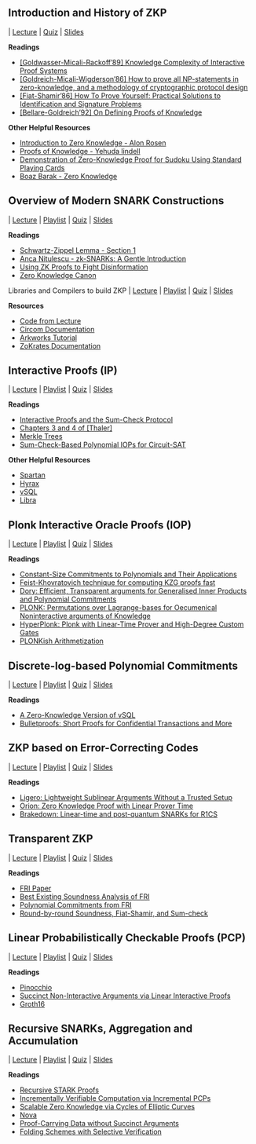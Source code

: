 ## Introduction and History of ZKP 
| [Lecture](https://www.youtube.com/watch?v=uchjTIlPzFo) | [Quiz](https://forms.gle/Td2Kw3Btp9XBHw846) | [Slides](https://zk-learning.org/assets/Lecture1-2023-slides.pdf)

  

**Readings**

- [\[Goldwasser-Micali-Rackoff’89\] Knowledge Complexity of Interactive Proof Systems](https://people.csail.mit.edu/silvio/Selected%20Scientific%20Papers/Proof%20Systems/The_Knowledge_Complexity_Of_Interactive_Proof_Systems.pdf)
- [\[Goldreich-Micali-Wigderson’86\] How to prove all NP-statements in zero-knowledge, and a methodology of cryptographic protocol design](https://link.springer.com/chapter/10.1007/3-540-47721-7_11)
- [\[Fiat-Shamir’86\] How To Prove Yourself: Practical Solutions to Identification and Signature Problems](https://link.springer.com/chapter/10.1007/3-540-47721-7_12)
- [\[Bellare-Goldreich’92\] On Defining Proofs of Knowledge](https://www.wisdom.weizmann.ac.il/~oded/PSX/pok.pdf)

  

**Other Helpful Resources**

- [Introduction to Zero Knowledge - Alon Rosen](https://www.youtube.com/watch?v=6uGimDYZPMw)
- [Proofs of Knowledge - Yehuda lindell](https://www.youtube.com/watch?v=RvGsjnoYRRg)
- [Demonstration of Zero-Knowledge Proof for Sudoku Using Standard Playing Cards](https://www.wisdom.weizmann.ac.il/~naor/PAPERS/SUDOKU_DEMO/)
- [Boaz Barak - Zero Knowledge](https://files.boazbarak.org/crypto/lec_14_zero_knowledge.pdf)

  

## Overview of Modern SNARK Constructions 
| [Lecture](https://youtu.be/bGEXYpt3sj0) | [Playlist](https://youtube.com/playlist?list=PLS01nW3Rtgoo_0Y-X5bQ32SyDbMiGFqee) | [Quiz](https://forms.gle/94fRTqREjKnacyP3A) | [Slides](https://zk-learning.org/assets/Lecture2-2023.pdf)

  

**Readings**

- [Schwartz-Zippel Lemma - Section 1](https://www.cs.ubc.ca/~nickhar/W12/Lecture9Notes.pdf)
- [Anca Nitulescu - zk-SNARKs: A Gentle Introduction](https://www.di.ens.fr/~nitulesc/files/Survey-SNARKs.pdf)
- [Using ZK Proofs to Fight Disinformation](https://medium.com/@boneh/using-zk-proofs-to-fight-disinformation-17e7d57fe52f)
- [Zero Knowledge Canon](https://a16zcrypto.com/zero-knowledge-canon)

  

Libraries and Compilers to build ZKP | [Lecture](https://youtu.be/UpRSaG6iuks) | [Playlist](https://youtube.com/playlist?list=PLS01nW3RtgoqqvF39f11ncNAClgSLPlXD) | [Quiz](https://forms.gle/WZZuArS4jmJuaAJR6) | [Slides](https://zk-learning.org/assets/lecture3-2023.pdf)

  

**Resources**

- [Code from Lecture](https://github.com/rdi-berkeley/zkp-course-lecture3-code)
- [Circom Documentation](https://docs.circom.io/)
- [Arkworks Tutorial](https://github.com/arkworks-rs/r1cs-tutorial/)
- [ZoKrates Documentation](https://zokrates.github.io/)

  

## Interactive Proofs (IP) 
| [Lecture](https://youtu.be/4018OYyoAf8) | [Playlist](https://youtube.com/playlist?list=PLS01nW3RtgopePvLcZgMJK8gC5trUWVsT) | [Quiz](https://forms.gle/KghozdFAvXuenHdp6) | [Slides](https://zk-learning.org/assets/lecture4.pdf)

  

**Readings**

- [Interactive Proofs and the Sum-Check Protocol](https://theory.cs.princeton.edu/complexity/book.pdf)
- [Chapters 3 and 4 of \[Thaler\]](https://people.cs.georgetown.edu/jthaler/ProofsArgsAndZK.pdf)
- [Merkle Trees](https://en.wikipedia.org/wiki/Merkle_tree)
- [Sum-Check-Based Polynomial IOPs for Circuit-SAT](https://eprint.iacr.org/2014/846.pdf)

**Other Helpful Resources**

- [Spartan](https://eprint.iacr.org/2019/550)
- [Hyrax](https://eprint.iacr.org/2017/1132)
- [vSQL](https://faculty.cc.gatech.edu/~genkin/papers/vsql.pdf)
- [Libra](https://eprint.iacr.org/2019/317.pdf)

  

## Plonk Interactive Oracle Proofs (IOP) 
| [Lecture](https://youtu.be/A0oZVEXav24) | [Playlist](https://youtube.com/playlist?list=PLS01nW3Rtgopdkrlu2-Lqgg7MKIS2vv2J) | [Quiz](https://forms.gle/j3VZ6iARCoCb16Qp6) | [Slides](https://zk-learning.org/assets/lecture5-2023.pdf)

  

**Readings**

- [Constant-Size Commitments to Polynomials and Their Applications](https://www.iacr.org/archive/asiacrypt2010/6477178/6477178.pdf)
- [Feist-Khovratovich technique for computing KZG proofs fast](https://alinush.github.io/2021/06/17/Feist-Khovratovich-technique-for-computing-KZG-proofs-fast.html)
- [Dory: Efficient, Transparent arguments for Generalised Inner Products and Polynomial Commitments](https://eprint.iacr.org/2020/1274)
- [PLONK: Permutations over Lagrange-bases for Oecumenical Noninteractive arguments of Knowledge](https://eprint.iacr.org/2019/953)
- [HyperPlonk: Plonk with Linear-Time Prover and High-Degree Custom Gates](https://eprint.iacr.org/2022/1355)
- [PLONKish Arithmetization](https://zcash.github.io/halo2/concepts/arithmetization.html)

  

## Discrete-log-based Polynomial Commitments 
| [Lecture](https://youtu.be/WyT5KkKBJUw) | [Playlist](https://youtube.com/playlist?list=PLS01nW3RtgopRnH84Omx0C4yZo75uSHWO) | [Quiz](https://forms.gle/gyKY676K3DMc7kiFA) | [Slides](https://zk-learning.org/assets/lecture6.pdf)

  

**Readings**

- [A Zero-Knowledge Version of vSQL](https://eprint.iacr.org/2017/1146)
- [Bulletproofs: Short Proofs for Confidential Transactions and More](https://eprint.iacr.org/2017/1066.pdf)

  

## ZKP based on Error-Correcting Codes 
| [Lecture](https://youtu.be/1S7ZjqG9uyI) | [Playlist](https://youtube.com/playlist?list=PLS01nW3RtgopEpcPnXiXsHPO8HsaGUgmd) | [Quiz](https://forms.gle/7L1gk7VP6a9BYcaC8) | [Slides](https://zk-learning.org/assets/lecture7.pdf)

  

**Readings**

- [Ligero: Lightweight Sublinear Arguments Without a Trusted Setup](https://acmccs.github.io/papers/p2087-amesA.pdf)
- [Orion: Zero Knowledge Proof with Linear Prover Time](https://eprint.iacr.org/2022/1010)
- [Brakedown: Linear-time and post-quantum SNARKs for R1CS](https://eprint.iacr.org/2021/1043)

  

## Transparent ZKP 
| [Lecture](https://youtu.be/A3edAQDPnDY) | [Playlist](https://youtube.com/playlist?list=PLS01nW3RtgorRZsBnqch6gGBStZB9VVrM) | [Quiz](https://forms.gle/nG6aQCGbMTgsn9wz7) | [Slides](https://zk-learning.org/assets/lecture8.pdf)

  

**Readings**

- [FRI Paper](https://eccc.weizmann.ac.il/report/2017/134/)
- [Best Existing Soundness Analysis of FRI](https://eprint.iacr.org/2020/654.pdf)
- [Polynomial Commitments from FRI](https://eprint.iacr.org/2019/1020)
- [Round-by-round Soundness, Fiat-Shamir, and Sum-check](https://eprint.iacr.org/2018/1004.pdf)

  

## Linear Probabilistically Checkable Proofs (PCP) 
| [Lecture](https://youtu.be/I7TXIHXamwM) | [Playlist](https://youtube.com/playlist?list=PLS01nW3RtgorEgSixlZA2rJ-2q7_eAKe3) | [Quiz](https://forms.gle/nK8DtvAwcBuXGLeW7) | [Slides](https://zk-learning.org/assets/lecture9.pdf)

  

**Readings**

- [Pinocchio](https://eprint.iacr.org/2013/279.pdf)
- [Succinct Non-Interactive Arguments via Linear Interactive Proofs](https://eprint.iacr.org/2012/718)
- [Groth16](https://eprint.iacr.org/2016/260.pdf)

  

## Recursive SNARKs, Aggregation and Accumulation 
| [Lecture](https://youtu.be/0LW-qeVe6QI) | [Playlist](https://youtube.com/playlist?list=PLS01nW3RtgopkbOmAfolTngGbnJ3SYmYu) | [Quiz](https://forms.gle/3mM7HLtQNruGU2Pv6) | [Slides](https://zk-learning.org/assets/lecture10.pdf)

  

**Readings**

- [Recursive STARK Proofs](https://medium.com/starkware/recursive-starks-78f8dd401025)
- [Incrementally Verifiable Computation via Incremental PCPs](https://eprint.iacr.org/2019/1407)
- [Scalable Zero Knowledge via Cycles of Elliptic Curves](https://eprint.iacr.org/2014/595.pdf)
- [Nova](https://eprint.iacr.org/2021/370.pdf)
- [Proof-Carrying Data without Succinct Arguments](https://eprint.iacr.org/2020/1618.pdf)
- [Folding Schemes with Selective Verification](https://eprint.iacr.org/2022/1576.pdf)